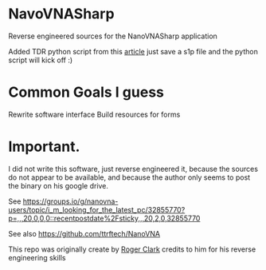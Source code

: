 # NavoVNASharp
Reverse engineered sources for the NanoVNASharp application

Added TDR python script from this [article](https://nuclearrambo.com/wordpress/accurately-measuring-cable-length-with-nanovna/)
just save a s1p file and the python script will kick off :)


# Common Goals I guess

Rewrite software interface
Build resources for forms


# Important.

I did not write this software, just reverse engineered it, because the sources do not appear to be available, and because the author only seems to post the binary on his google drive.

See https://groups.io/g/nanovna-users/topic/i_m_looking_for_the_latest_pc/32855770?p=,,,20,0,0,0::recentpostdate%2Fsticky,,,20,2,0,32855770

See also  https://github.com/ttrftech/NanoVNA

This repo was originally create by [Roger Clark](https://github.com/rogerclarkmelbourne) credits to him for his reverse engineering skills 
